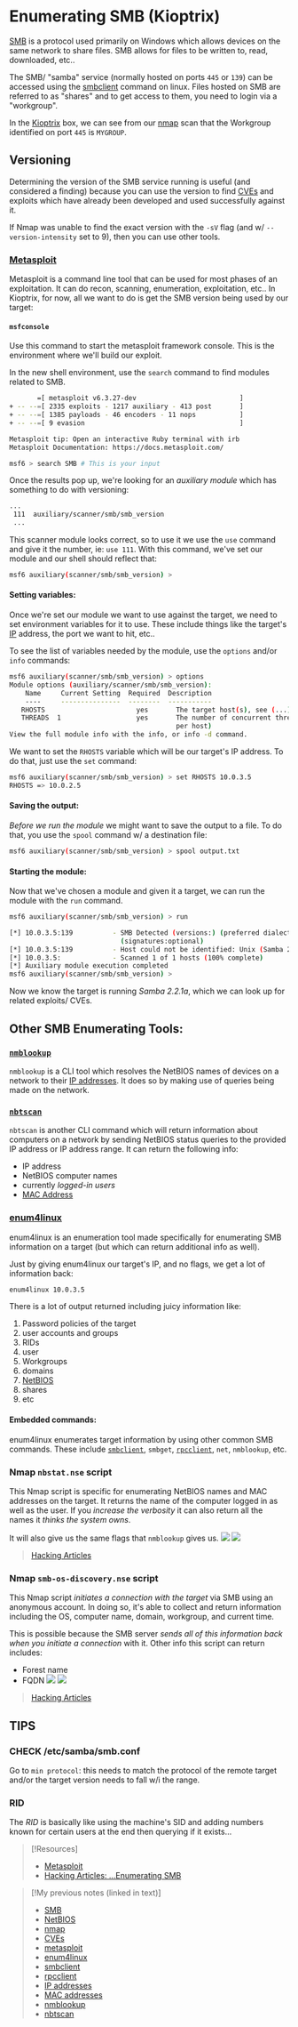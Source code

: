 
# Enumerating SMB (Kioptrix)
[SMB](/networking/protocols/SMB.md) is a protocol used primarily on Windows which allows devices on the same network to share files. SMB allows for files to be written to, read, downloaded, etc..

The SMB/ "samba" service (normally hosted on ports `445` or `139`) can be accessed using the [smbclient](../../../CLI-tools/linux/remote/smbclient.md) command on linux. Files hosted on SMB are referred to as "shares" and to get access to them, you need to login via a "workgroup".

In the [Kioptrix](/PNPT/PEH/scanning-enumeration/kioptrix.md) box, we can see from our [nmap](../../../CLI-tools/linux/remote/nmap.md) scan that the Workgroup identified on port `445` is `MYGROUP`. 
## Versioning
Determining the version of the SMB service running is useful (and considered a finding) because you can use the version to find [CVEs](/cybersecurity/resources/CVEs.md) and exploits which have already been developed and used successfully against it.

If Nmap was unable to find the exact version with the `-sV` flag (and w/ `--version-intensity` set to 9), then you can use other tools.
### [Metasploit](../../../cybersecurity/TTPs/exploitation/tools/metasploit.md)
Metasploit is a command line tool that can be used for most phases of an exploitation. It can do recon, scanning, enumeration, exploitation, etc.. In Kioptrix, for now, all we want to do is get the SMB version being used by our target:
#### `msfconsole`
Use this command to start the metasploit framework console. This is the environment where we'll build our exploit.

In the new shell environment, use the `search` command to find modules related to SMB.
```bash
       =[ metasploit v6.3.27-dev                          ]
+ -- --=[ 2335 exploits - 1217 auxiliary - 413 post       ]
+ -- --=[ 1385 payloads - 46 encoders - 11 nops           ]
+ -- --=[ 9 evasion                                       ]

Metasploit tip: Open an interactive Ruby terminal with irb
Metasploit Documentation: https://docs.metasploit.com/

msf6 > search SMB # This is your input
```
Once the results pop up, we're looking for an *auxiliary module* which has something to do with versioning:
```bash
...
 111  auxiliary/scanner/smb/smb_version                                                   normal     No     SMB Version Detection
 ...
```
This scanner module looks correct, so to use it we use the `use` command and give it the number, ie: `use 111`. With this command, we've set our module and our shell should reflect that:
```bash
msf6 auxiliary(scanner/smb/smb_version) > 
```
#### Setting variables:
Once we're set our module we want to use against the target, we need to set environment variables for it to use. These include things like the target's [IP](/networking/OSI/IP-addresses.md) address, the port we want to hit, etc..

To see the list of variables needed by the module, use the `options` and/or `info` commands:
```bash
msf6 auxiliary(scanner/smb/smb_version) > options
Module options (auxiliary/scanner/smb/smb_version):
	Name     Current Setting  Required  Description 
    ----     ---------------  --------  -----------
   RHOSTS                       yes       The target host(s), see (...)
   THREADS  1                   yes       The number of concurrent threads (max one 
										  per host)
View the full module info with the info, or info -d command.
```
We want to set the `RHOSTS` variable which will be our target's IP address. To do that, just use the `set` command:
```bash
msf6 auxiliary(scanner/smb/smb_version) > set RHOSTS 10.0.3.5
RHOSTS => 10.0.2.5
```
#### Saving the output:
*Before we run the module* we might want to save the output to a file. To do that, you use the `spool` command w/ a destination file:
```bash
msf6 auxiliary(scanner/smb/smb_version) > spool output.txt
```
#### Starting the module:
Now that we've chosen a module and given it a target, we can run the module with the `run` command.
```bash
msf6 auxiliary(scanner/smb/smb_version) > run

[*] 10.0.3.5:139          - SMB Detected (versions:) (preferred dialect:)
							(signatures:optional)
[*] 10.0.3.5:139          - Host could not be identified: Unix (Samba 2.2.1a)
[*] 10.0.3.5:             - Scanned 1 of 1 hosts (100% complete)
[*] Auxiliary module execution completed
msf6 auxiliary(scanner/smb/smb_version) >
```
Now we know the target is running *Samba 2.2.1a*, which we can look up for related exploits/ CVEs.
## Other SMB Enumerating Tools:
### [`nmblookup`](../../../CLI-tools/linux/remote/nmblookup.md)
`nmblookup` is a CLI tool which resolves the NetBIOS names of devices on a network to their [IP addresses](/networking/OSI/IP-addresses.md). It does so by making use of queries being made on the network.
### [`nbtscan`](../../../CLI-tools/linux/nbtscan.md)
`nbtscan` is another CLI command which will return information about computers on a network by sending NetBIOS status queries to the provided IP address or IP address range. It can return the following info:
- IP address
- NetBIOS computer names
- currently *logged-in users*
- [MAC Address](/networking/OSI/MAC-addresses.md)
### [enum4linux](../../../cybersecurity/TTPs/recon/tools/enum4linux.md)
enum4linux is an enumeration tool made specifically for enumerating SMB information on a target (but which can return additional info as well).

Just by giving enum4linux our target's IP, and no flags, we get a lot of information back:
```bash
enum4linux 10.0.3.5
```
There is a lot of output returned including juicy information like:
1. Password policies of the target
2. user accounts and groups
3. RIDs
4. user
5. Workgroups
6. domains
7. [NetBIOS](/networking/protocols/NetBIOS.md)
8. shares
9. etc
#### Embedded commands:
enum4linux enumerates target information by using other common SMB commands. These include [`smbclient`](../../../CLI-tools/linux/remote/smbclient.md), `smbget`, [`rpcclient`](../../../CLI-tools/linux/remote/rpcclient.md), `net`, `nmblookup`, etc.
### Nmap `nbstat.nse` script
This Nmap script is specific for enumerating NetBIOS names and MAC addresses on the target. It returns the name of the computer logged in as well as the user. If you *increase the verbosity* it can also return all the names it *thinks the system owns*.

It will also give us the same flags that `nmblookup` gives us.
![](PNPT/PNPT-pics/enumerating-SMB-1.png)
![](/PNPT-study-guide/PNPT-pics/enumerating-SMB-1.png)
> [Hacking Articles](https://www.hackingarticles.in/a-little-guide-to-smb-enumeration/)
### Nmap `smb-os-discovery.nse` script
This Nmap script *initiates a connection with the target* via SMB using an anonymous account. In doing so, it's able to collect and return information including the OS, computer name, domain, workgroup, and current time.

This is possible because the SMB server *sends all of this information back when you initiate a connection* with it. Other info this script can return includes:
- Forest name
- FQDN
![](PNPT/PNPT-pics/enumerating-SMB-2.png)
![](/PNPT-study-guide/PNPT-pics/enumerating-SMB-2.png)
> [Hacking Articles](https://www.hackingarticles.in/a-little-guide-to-smb-enumeration/)
## TIPS
### **CHECK /etc/samba/smb.conf**
Go to `min protocol`: this needs to match the protocol of the remote target and/or the target version needs to fall w/i the range.
### RID
The *RID* is basically like using the machine's SID and adding numbers known for certain users at the end then querying if it exists... 

> [!Resources]
> - [Metasploit](https://www.metasploit.com)
> - [Hacking Articles: ...Enumerating SMB](https://www.hackingarticles.in/a-little-guide-to-smb-enumeration/)

> [!My previous notes (linked in text)]
> - [SMB](https://github.com/TrshPuppy/obsidian-notes/tree/main/networking/protocols/SMB.md)
> - [NetBIOS](https://github.com/TrshPuppy/obsidian-notes/tree/main/networking/protocols/NetBIOS.md)
> - [nmap](https://github.com/TrshPuppy/obsidian-notes/tree/main/CLI-tools/linux/nmap.md)
> - [CVEs](https://github.com/TrshPuppy/obsidian-notes/tree/main/cybersecurity/literature/CVEs.md)
> - [metasploit](https://github.com/TrshPuppy/obsidian-notes/tree/main/cybersecurity/tools/metasploit.md)
> - [enum4linux](https://github.com/TrshPuppy/obsidian-notes/tree/main/cybersecurity/tools/enum4linux.md)
> - [smbclient](https://github.com/TrshPuppy/obsidian-notes/tree/main/CLI-tools/linux/smbclient.md)
> - [rpcclient](https://github.com/TrshPuppy/obsidian-notes/tree/main/CLI-tools/linux/rpcclient.md)
> - [IP addresses](https://github.com/TrshPuppy/obsidian-notes/tree/main/networking/OSI/IP-addresses.md)
> - [MAC addresses](https://github.com/TrshPuppy/obsidian-notes/tree/main/networking/OSI/MAC-addresses.md)
> - [nmblookup](https://github.com/TrshPuppy/obsidian-notes/tree/main/CLI-tools/linux/nmblookup.md)
> - [nbtscan](https://github.com/TrshPuppy/obsidian-notes/tree/main/CLI-tools/nbtscan.md)